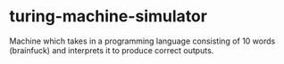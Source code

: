 # turing-machine-simulator
Machine which takes in a programming language consisting of 10 words (brainfuck) and interprets it to produce correct outputs.
